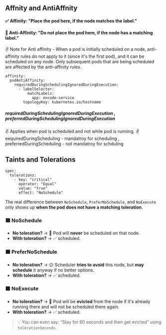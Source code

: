 
##  Affnity and AntiAffnity 

#### ✅ Affinity: "Place the pod here, if the node matches the label."
#### 🚫 Anti-Affinity: "Do not place the pod here, if the node has a matching label."

✌️ Note for Anti affinity - When a pod is initially scheduled on a node, anti-affinity rules do not apply to it (since it's the first pod), and it can be scheduled on any node. Only subsequent pods that are being scheduled are affected by the anti-affinity rules.

```
affinity:
  podAntiAffinity:
    requiredDuringSchedulingIgnoredDuringExecution:
      - labelSelector:
          matchLabels:
            app: encode-service
        topologyKey: kubernetes.io/hostname
```

##### requiredDuringSchedulingIgnoredDuringExecution , preferredDuringSchedulingIgnoredDuringExecution 
 ✌️ Applies when pod is scheduled and not while pod is running.
 ✌️ eequiredDuringScheduling - mandatroy for scheduling  , preferredDuringScheduling - not mandatroy for schduling 


## Taints and Tolerations 

```
spec:
  tolerations:
    - key: "critical"
      operator: "Equal"
      value: "true"
      effect: "NoSchedule"
```

The real difference between `NoSchedule`, `PreferNoSchedule`, and `NoExecute` only shows up **when the pod does not have a matching toleration**.

### 🟥 NoSchedule
- **No toleration?** → 🚫 Pod will **never** be scheduled on that node.
- **With toleration?** → ✅ scheduled.

### 🟧 PreferNoSchedule
- **No toleration?** → 😕 Scheduler **tries to avoid** this node, but **may schedule** it anyway if no better options.
- **With toleration?** → ✅ scheduled.

### ⬛ NoExecute
- **No toleration?** → 🚫 Pod will be **evicted** from the node if it's already running there and will not be scheduled there again.
- **With toleration?** → ✅ scheduled.

> 💡 You can even say: “Stay for 60 seconds and then get evicted” using `tolerationSeconds`.





 
